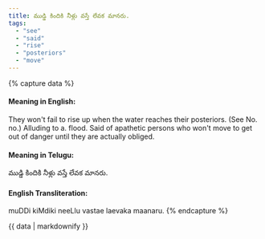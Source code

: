 ```yaml
---
title: ముడ్డి కిందికి నీళ్లు వస్తే లేవక మానరు.
tags:
  - "see"
  - "said"
  - "rise"
  - "posteriors"
  - "move"
---
```


{% capture data %}
#### Meaning in English:
They won't fail to rise up when the water reaches their posteriors.
(See No. no.)
Alluding to a. flood. Said of apathetic persons who won't move to get out of danger until they are actually obliged.

#### Meaning in Telugu:
ముడ్డి కిందికి నీళ్లు వస్తే లేవక మానరు.

#### English Transliteration:
muDDi kiMdiki neeLlu vastae laevaka maanaru.
{% endcapture %}

<div class="notice">{{ data | markdownify }}</div>

